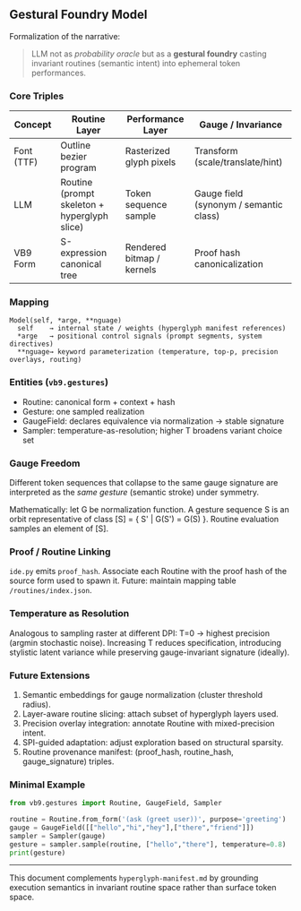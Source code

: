 ## Gestural Foundry Model

Formalization of the narrative:

> LLM not as *probability oracle* but as a **gestural foundry** casting
> invariant routines (semantic intent) into ephemeral token performances.

### Core Triples
| Concept | Routine Layer | Performance Layer | Gauge / Invariance |
|---------|---------------|-------------------|--------------------|
| Font (TTF) | Outline bezier program | Rasterized glyph pixels | Transform (scale/translate/hint) |
| LLM | Routine (prompt skeleton + hyperglyph slice) | Token sequence sample | Gauge field (synonym / semantic class) |
| VB9 Form | S-expression canonical tree | Rendered bitmap / kernels | Proof hash canonicalization |

### Mapping
```
Model(self, *arge, **nguage)
  self    → internal state / weights (hyperglyph manifest references)
  *arge   → positional control signals (prompt segments, system directives)
  **nguage→ keyword parameterization (temperature, top-p, precision overlays, routing)
```

### Entities (`vb9.gestures`)
* Routine: canonical form + context + hash
* Gesture: one sampled realization
* GaugeField: declares equivalence via normalization → stable signature
* Sampler: temperature-as-resolution; higher T broadens variant choice set

### Gauge Freedom
Different token sequences that collapse to the same gauge signature are
interpreted as the *same gesture* (semantic stroke) under symmetry.

Mathematically: let G be normalization function. A gesture sequence S is an
orbit representative of class [S] = { S' | G(S') = G(S) }. Routine evaluation
samples an element of [S].

### Proof / Routine Linking
`ide.py` emits `proof_hash`. Associate each Routine with the proof hash of the
source form used to spawn it. Future: maintain mapping table `/routines/index.json`.

### Temperature as Resolution
Analogous to sampling raster at different DPI: T=0 → highest precision (argmin
stochastic noise). Increasing T reduces specification, introducing stylistic
latent variance while preserving gauge-invariant signature (ideally).

### Future Extensions
1. Semantic embeddings for gauge normalization (cluster threshold radius).
2. Layer-aware routine slicing: attach subset of hyperglyph layers used.
3. Precision overlay integration: annotate Routine with mixed-precision intent.
4. SPI-guided adaptation: adjust exploration based on structural sparsity.
5. Routine provenance manifest: (proof_hash, routine_hash, gauge_signature) triples.

### Minimal Example
```python
from vb9.gestures import Routine, GaugeField, Sampler

routine = Routine.from_form('(ask (greet user))', purpose='greeting')
gauge = GaugeField([["hello","hi","hey"],["there","friend"]])
sampler = Sampler(gauge)
gesture = sampler.sample(routine, ["hello","there"], temperature=0.8)
print(gesture)
```

---
This document complements `hyperglyph-manifest.md` by grounding execution
semantics in invariant routine space rather than surface token space.
